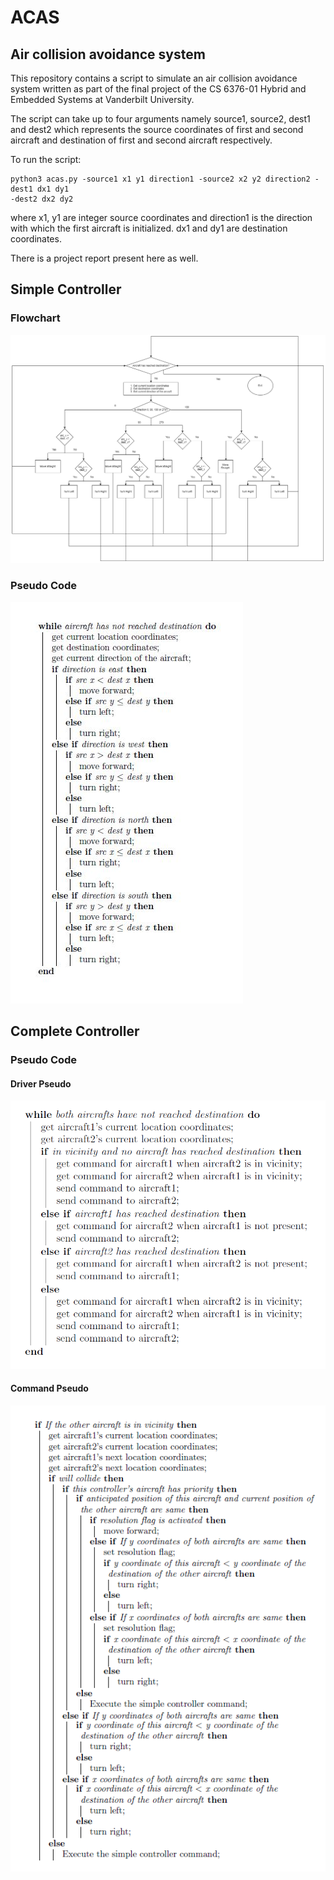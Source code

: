 # ACAS
## Air collision avoidance system

This repository contains a script to simulate an air collision avoidance system written as part
of the final project of the CS 6376-01 Hybrid and Embedded Systems at Vanderbilt University. 

The script can take up to four arguments namely source1, source2, dest1 and dest2 which represents
the source coordinates of first and second aircraft and destination of first and second
aircraft respectively. 

To run the script:
```
python3 acas.py -source1 x1 y1 direction1 -source2 x2 y2 direction2 -dest1 dx1 dy1 
-dest2 dx2 dy2
```
where x1, y1 are integer source coordinates and direction1 is the direction with which the
first aircraft is initialized. dx1 and dy1 are destination coordinates.  

There is a project report present here as well.

## Simple Controller

### Flowchart

![](Artifacts/SimpleController_Flowchart.png)

### Pseudo Code

![](Artifacts/SimpleController_PseudoCode.JPG)

## Complete Controller

### Pseudo Code

#### Driver Pseudo
![](Artifacts/complete_controller_driver_pseudo.PNG)

#### Command Pseudo
![](Artifacts/complete_controller_command.PNG)